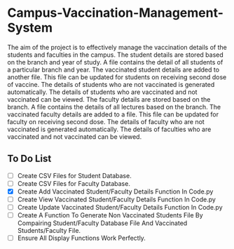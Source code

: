 # Campus-Vaccination-Management-System

The aim of the project is to effectively manage the vaccination details of the students and faculties in the campus. 
The student details are stored based on the branch and year of study. 
A file contains the detail of all students of a particular branch and year. 
The vaccinated student details are added to another file. This file can be updated for students on receiving second dose of vaccine. 
The details of students who are not vaccinated is generated automatically.
The details of students who are vaccinated and not vaccinated can be viewed.
The faculty details are stored based on the branch. 
A file contains the details of all lectures based on the branch.
The vaccinated faculty details are added to a file. This file can be updated for faculty on receiving second dose. 
The details of faculty who are not vaccinated is generated automatically. 
The details of faculties who are vaccinated and not vaccinated can be viewed.
 
## To Do List
- [ ] Create CSV Files for Student Database.
- [ ] Create CSV Files for Faculty Database.
- [x] Create Add Vaccinated Student/Faculty Details Function In Code.py
- [ ] Create View Vaccinated Student/Faculty Details Function In Code.py
- [ ] Create Update Vaccinated Student/Faculty Details Function In Code.py
- [ ] Create A Function To Generate Non Vaccinated Students File By Compairing Student/Faculty Database File And Vaccinated Students/Faculty File.
- [ ] Ensure All Display Functions Work Perfectly.
